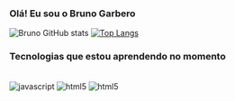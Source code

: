 ### Olá! Eu sou o Bruno Garbero

![Bruno GitHub stats](https://github-readme-stats.vercel.app/api?username=bgarbero&show_icons=true&theme=dracula)
[![Top Langs](https://github-readme-stats.vercel.app/api/top-langs/?username=bgarbero&layout=compact)](https://github.com/bgarbero/github-readme-stats)

### Tecnologias que estou aprendendo no momento

<div style="display: inline_block"><br/>
	<img align="center" alt="javascript"src="https://img.shields.io/badge/JavaScript-F7DF1E?style=for-the-badge&logo=javascript&logoColor=black" />
	<img align="center" alt="html5"src="https://img.shields.io/badge/HTML5-E34F26?style=for-the-badge&logo=html5&logoColor=white" />
	<img align="center" alt="html5"src="https://img.shields.io/badge/CSS3-1572B6?style=for-the-badge&logo=css3&logoColor=white" />
</div>
